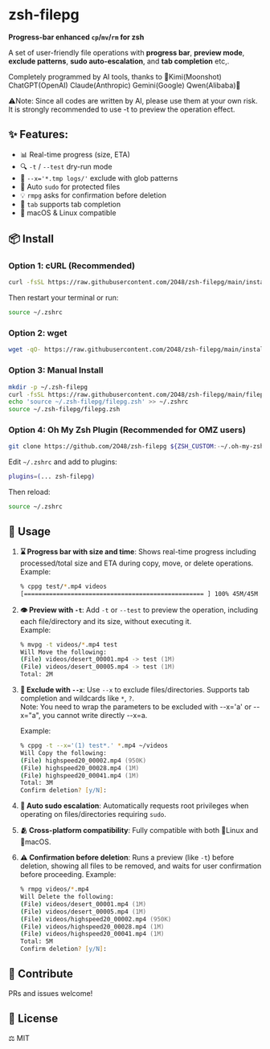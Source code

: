 # zsh-filepg

**Progress-bar enhanced `cp`/`mv`/`rm` for zsh**  

A set of user-friendly file operations with **progress bar**, **preview mode**, **exclude patterns**, **sudo auto-escalation**, and **tab completion** etc,.

Completely programmed by AI tools, thanks to 🎉Kimi(Moonshot) ChatGPT(OpenAI) Claude(Anthropic) Gemini(Google) Qwen(Alibaba)🎉

⚠️Note: Since all codes are written by AI, please use them at your own risk. It is strongly recommended to use -t to preview the operation effect.

## ✨ Features:
- 📊 Real-time progress (size, ETA)
- 🔍 `-t` / `--test` dry-run mode
- 🚫 `--x='*.tmp logs/'` exclude with glob patterns
- 🔐 Auto `sudo` for protected files
- 💡 `rmpg` asks for confirmation before deletion
- 🧩 `tab` supports tab completion
- 🍎 macOS & Linux compatible

## 📦 Install

### Option 1: cURL (Recommended)

```bash
curl -fsSL https://raw.githubusercontent.com/2O48/zsh-filepg/main/install.sh | sh
```

Then restart your terminal or run:

```bash
source ~/.zshrc
```

### Option 2: wget

```bash
wget -qO- https://raw.githubusercontent.com/2O48/zsh-filepg/main/install.sh | sh
```

### Option 3: Manual Install

```bash
mkdir -p ~/.zsh-filepg
curl -fsSL https://raw.githubusercontent.com/2O48/zsh-filepg/main/filepg.zsh -o ~/.zsh-filepg/filepg.zsh
echo 'source ~/.zsh-filepg/filepg.zsh' >> ~/.zshrc
source ~/.zsh-filepg/filepg.zsh
```

### Option 4: Oh My Zsh Plugin (Recommended for OMZ users)

```bash
git clone https://github.com/2O48/zsh-filepg ${ZSH_CUSTOM:-~/.oh-my-zsh/custom}/plugins/zsh-filepg
```

Edit `~/.zshrc` and add to plugins:

```zsh
plugins=(... zsh-filepg)
```

Then reload:

```bash
source ~/.zshrc
```

## 🧪 Usage

1. **⌛ Progress bar with size and time**: Shows real-time progress including processed/total size and ETA during copy, move, or delete operations.  
   Example:
   ```zsh
   % cppg test/*.mp4 videos
   [================================================== ] 100% 45M/45M ETA 00:00:00
   ```

2. **👁️ Preview with `-t`**: Add `-t` or `--test` to preview the operation, including each file/directory and its size, without executing it.  
   Example:
   ```zsh
   % mvpg -t videos/*.mp4 test
   Will Move the following:
   (File) videos/desert_00001.mp4 -> test (1M)
   (File) videos/desert_00005.mp4 -> test (1M)
   Total: 2M
   ```

3. **🤚 Exclude with `--x`**: Use `--x` to exclude files/directories. Supports tab completion and wildcards like `*`, `?`.  
   Note: You need to wrap the parameters to be excluded with --x='a' or --x="a", you cannot write directly --x=a.

   Example:
   ```zsh
   % cppg -t --x='(1) test*.' *.mp4 ~/videos
   Will Copy the following:
   (File) highspeed20_00002.mp4 (950K)
   (File) highspeed20_00028.mp4 (1M)
   (File) highspeed20_00041.mp4 (1M)
   Total: 3M
   Confirm deletion? [y/N]:
   ```

4. **👑 Auto sudo escalation**: Automatically requests root privileges when operating on files/directories requiring `sudo`.

5. **🫂 Cross-platform compatibility**: Fully compatible with both 🐧Linux and 🍎macOS.

6. **⚠️ Confirmation before deletion**: Runs a preview (like `-t`) before deletion, showing all files to be removed, and waits for user confirmation before proceeding.
   Example:
   ```zsh
   % rmpg videos/*.mp4
   Will Delete the following:
   (File) videos/desert_00001.mp4 (1M)
   (File) videos/desert_00005.mp4 (1M)
   (File) videos/highspeed20_00002.mp4 (950K)
   (File) videos/highspeed20_00028.mp4 (1M)
   (File) videos/highspeed20_00041.mp4 (1M)
   Total: 5M
   Confirm deletion? [y/N]:
   ```

## 🤝 Contribute

PRs and issues welcome!

## 📄 License

⚖️ MIT
